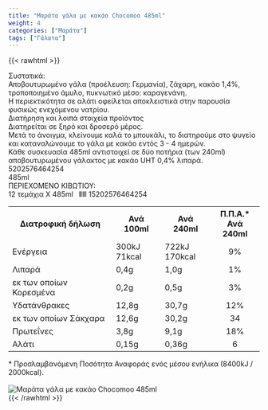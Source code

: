 ```yaml
---
title: "Μαράτα γάλα με κακάο Chocomoo 485ml"
weight: 4
categories: ["Μαράτα"]
tags: ["Γάλατα"]
---
```

{{< rawhtml >}}

<div class="sload273"><div class="product"><div id="sistatika">Συστατικά:</div><div class="alltext">Αποβουτυρωμένο γάλα (προέλευση: Γερμανία), ζάχαρη, κακάο 1,4%, τροποποιημένο άμυλο, πυκνωτικό μέσο: καραγενάνη.<br>Η περιεκτικότητα σε αλάτι οφείλεται αποκλειστικά στην παρουσία φυσικώς ενεχόμενου νατρίου.<br></div><div id="loipa">Διατήρηση και λοιπά στοιχεία προϊόντος</div><div class="alltext">∆ιατηρείται σε ξηρό και δροσερό μέρος.<br>Μετά το άνοιγμα, κλείνουμε καλά το μπουκάλι, το διατηρούμε στο ψυγείο και καταναλώνουμε το γάλα με κακάο εντός 3 - 4 ημερών.<br>Κάθε συσκευασία 485ml αντιστοιχεί σε δύο ποτήρια (των 240ml) αποβουτυρωμένου γάλακτος με κακάο UHT 0,4% λιπαρά.</div><div id="barcode"><div id="barimage1"></div><span id="bartext">5202576464254</span></div><div id="varos"><div id="varosimage1"></div><span id="varostext">485ml</span></div><div id="kivotio">ΠΕΡΙΕΧΟΜΕΝΟ ΚΙΒΩΤΙΟΥ:<br>12 τεμάχια Χ 485ml <span style="font-weight:400">&nbsp;&nbsp;<b>I</b>I<b>I</b>I 15202576464254</span></div><div class="tabout"><table id="diatable"><tbody><tr><th>Διατροφική δήλωση</th><th>Ανά 100ml</th><th>Ανά 240ml</th><th>Π.Π.Α.*<br>Ανά 240ml</th></tr><tr><td class="texr2">Ενέργεια</td><td class="texr">300kJ<br>71kcal</td><td class="texr">722kJ<br>170kcal</td><td class="texr" style="text-align:center">9%</td></tr><tr><td class="texr2">Λιπαρά</td><td class="texr">0,4g</td><td class="texr">1,0g</td><td class="texr" style="text-align:center">1%</td></tr><tr><td class="gray">εκ των οποίων Κορεσµένα</td><td class="gray2">0,2g</td><td class="gray2">0,5g</td><td class="gray2" style="text-align:center">3%</td></tr><tr><td class="texr2">Yδατάνθρακες</td><td class="texr">12,8g</td><td class="texr">30,7g</td><td class="texr" style="text-align:center">12%</td></tr><tr><td class="gray">εκ των οποίων Σάκχαρα</td><td class="gray2">12,6g</td><td class="gray2">30,2g</td><td class="gray2" style="text-align:center">34</td></tr><tr><td class="texr2">Πρωτεΐνες</td><td class="texr">3,8g</td><td class="texr">9,1g</td><td class="texr" style="text-align:center">18%</td></tr><tr><td class="texr2">Αλάτι</td><td class="texr">0,15g</td><td class="texr">0,36g</td><td class="texr" style="text-align:center">6</td></tr></tbody></table></div><div class="alltext">* Προσλαμβανόμενη Ποσότητα Αναφοράς ενός μέσου ενήλικα (8400kJ / 2000kcal).</div><br><div class="pimg"><img alt="Μαράτα γάλα με κακάο Chocomoo 485ml" title="Μαράτα γάλα με κακάο Chocomoo 485ml" src="/media/images/marata-gala-me-kakao-chocomoo-485ml.jpg"></div></div></div>
{{< /rawhtml >}}


